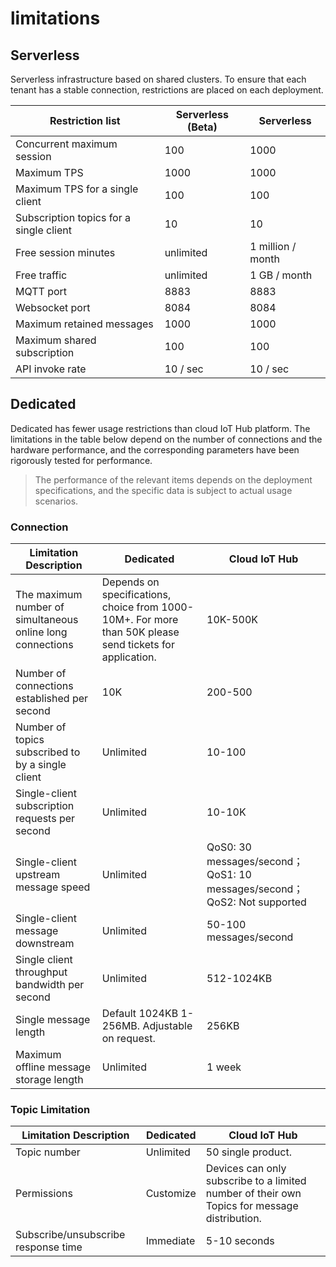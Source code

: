 # limitations

## Serverless

Serverless infrastructure based on shared clusters. To ensure that each tenant has a stable connection, restrictions are placed on each deployment.

| **Restriction list**    | **Serverless (Beta)**    | **Serverless**                     |
| -------------------- | ----------------------------------------------------- | -------------------------------------- |
| Concurrent maximum session |100                | 1000                |
| Maximum TPS   | 1000                      | 1000                                |
| Maximum TPS for a single client    | 100                 | 100          |
| Subscription topics for a single client   | 10            | 10         |
| Free session minutes | unlimited        | 1 million / month               |
| Free traffic      | unlimited            | 1 GB / month                  |
| MQTT port     | 8883                  | 8883                             |
| Websocket port | 8084                 | 8084                            |
| Maximum retained messages  | 1000               | 1000               |
| Maximum shared subscription | 100            | 100                         |
| API invoke rate | 10 / sec                     | 10 / sec                  |


## Dedicated

Dedicated has fewer usage restrictions than cloud IoT Hub platform. The limitations in the table below depend on the number of connections and the hardware performance, and the corresponding parameters have been rigorously tested for performance.

> The performance of the relevant items depends on the deployment specifications, and the specific data is subject to actual usage scenarios.

### Connection

| **Limitation Description**         | **Dedicated**                                             | **Cloud IoT Hub**                     |
| -------------------- | ----------------------------------------------------- | -------------------------------------- |
| The maximum number of simultaneous online long connections  | Depends on specifications, choice from 1000-10M+. For more than 50K please send tickets for application.| 10K-500K                                 |
| Number of connections established per second     | 10K                                                   | 200-500                                |
| Number of topics subscribed to by a single client   | Unlimited                                                  | 10-100                                 |
| Single-client subscription requests per second  | Unlimited                                                  | 10-10K                                  |
| Single-client upstream message speed | Unlimited                                                  | QoS0: 30 messages/second；QoS1: 10 messages/second；QoS2: Not supported |
| Single-client message downstream     | Unlimited                                                  | 50-100 messages/second                          |
| Single client throughput bandwidth per second | Unlimited                                                  | 512-1024KB                             |
| Single message length         | Default 1024KB 1-256MB. Adjustable on request.                      | 256KB                                  |
| Maximum offline message storage length| Unlimited                                              | 1 week

### Topic Limitation

| **Limitation Description**              | **Dedicated**          | **Cloud IoT Hub**                              |
| ------------------------- | ------------------ | ----------------------------------------------- |
| Topic number               | Unlimited              | 50 single product.                                     |
| Permissions                      | Customize | Devices can only subscribe to a limited number of their own Topics for message distribution. |
| Subscribe/unsubscribe response time | Immediate             | 5-10 seconds                                          |
